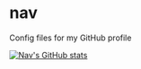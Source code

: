 # nav
Config files for my GitHub profile

[![Nav's GitHub stats](https://github-readme-stats.vercel.app/api?username=navneeth)](https://github.com/anuraghazra/github-readme-stats)
